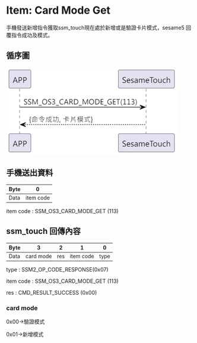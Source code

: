 # Item: Card Mode Get

手機發送新增指令獲取ssm_touch現在處於新增或是驗證卡片模式，sesame5 回覆指令成功及模式。

## 循序圖

<p align="left" >
  <img src="../src/card_mode_get/card_mode_get.png" alt="" title="">
</p>

## 手機送出資料

| Byte |     0     |
|------|:---------:|
| Data | item code |

item code : SSM_OS3_CARD_MODE_GET (113)

## ssm_touch 回傳內容

| Byte |     3     |  2  |     1     |  0   |
|------|:---------:|:---:|:---------:|:----:|
| Data | card mode | res | item code | type |

type : SSM2_OP_CODE_RESPONSE(0x07)

item code : SSM_OS3_CARD_MODE_GET (113)

res : CMD_RESULT_SUCCESS (0x00)

### card mode

0x00->驗證模式

0x01->新增模式